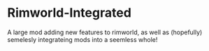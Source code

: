 # Rimworld-Integrated
 A large mod adding new features to rimworld, as well as (hopefully) semelesly integrateing mods into a seemless whole!
